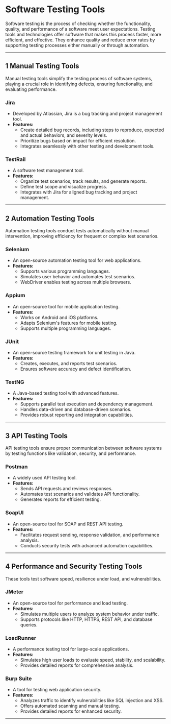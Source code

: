 
# Software Testing Tools

Software testing is the process of checking whether the functionality, quality, and performance of a software meet user expectations. Testing tools and technologies offer software that makes this process faster, more efficient, and effective. They enhance quality and reduce error rates by supporting testing processes either manually or through automation.

---

## 1 Manual Testing Tools

Manual testing tools simplify the testing process of software systems, playing a crucial role in identifying defects, ensuring functionality, and evaluating performance.

### Jira
- Developed by Atlassian, Jira is a bug tracking and project management tool.
- **Features:**
  - Create detailed bug records, including steps to reproduce, expected and actual behaviors, and severity levels.
  - Prioritize bugs based on impact for efficient resolution.
  - Integrates seamlessly with other testing and development tools.

### TestRail
- A software test management tool.
- **Features:**
  - Organize test scenarios, track results, and generate reports.
  - Define test scope and visualize progress.
  - Integrates with Jira for aligned bug tracking and project management.

---

## 2 Automation Testing Tools

Automation testing tools conduct tests automatically without manual intervention, improving efficiency for frequent or complex test scenarios.

### Selenium
- An open-source automation testing tool for web applications.
- **Features:**
  - Supports various programming languages.
  - Simulates user behavior and automates test scenarios.
  - WebDriver enables testing across multiple browsers.

### Appium
- An open-source tool for mobile application testing.
- **Features:**
  - Works on Android and iOS platforms.
  - Adapts Selenium's features for mobile testing.
  - Supports multiple programming languages.

### JUnit
- An open-source testing framework for unit testing in Java.
- **Features:**
  - Creates, executes, and reports test scenarios.
  - Ensures software accuracy and defect identification.

### TestNG
- A Java-based testing tool with advanced features.
- **Features:**
  - Supports parallel test execution and dependency management.
  - Handles data-driven and database-driven scenarios.
  - Provides robust reporting and integration capabilities.

---

## 3 API Testing Tools

API testing tools ensure proper communication between software systems by testing functions like validation, security, and performance.

### Postman
- A widely used API testing tool.
- **Features:**
  - Sends API requests and reviews responses.
  - Automates test scenarios and validates API functionality.
  - Generates reports for efficient testing.

### SoapUI
- An open-source tool for SOAP and REST API testing.
- **Features:**
  - Facilitates request sending, response validation, and performance analysis.
  - Conducts security tests with advanced automation capabilities.

---

## 4 Performance and Security Testing Tools

These tools test software speed, resilience under load, and vulnerabilities.

### JMeter
- An open-source tool for performance and load testing.
- **Features:**
  - Simulates multiple users to analyze system behavior under traffic.
  - Supports protocols like HTTP, HTTPS, REST API, and database queries.

### LoadRunner
- A performance testing tool for large-scale applications.
- **Features:**
  - Simulates high user loads to evaluate speed, stability, and scalability.
  - Provides detailed reports for comprehensive analysis.

### Burp Suite
- A tool for testing web application security.
- **Features:**
  - Analyzes traffic to identify vulnerabilities like SQL injection and XSS.
  - Offers automated scanning and manual testing.
  - Provides detailed reports for enhanced security.

---
